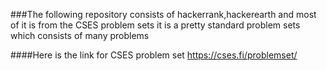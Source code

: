 ###The following repository consists of hackerrank,hackerearth and most of it is from the CSES problem sets it is a pretty standard problem sets which consists of many problems

####Here is the link for CSES problem set https://cses.fi/problemset/

